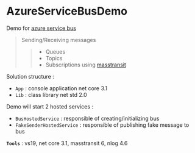 # AzureServiceBusDemo
Demo for [azure service bus](https://docs.microsoft.com/en-us/azure/service-bus-messaging/service-bus-messaging-overview)
> Sending/Receiving messages
>> - Queues
>> - Topics
>> - Subscriptions
> using [masstransit](https://masstransit-project.com/)

Solution structure :
- `App` : console application net core 3.1
- `Lib` : class library net std 2.0

Demo will start 2 hosted services :
- `BusHostedService` : responsible of creating/initializing bus
- `FakeSenderHostedService` : responsible of publishing fake message to bus

**`Tools`** : vs19, net core 3.1, masstransit 6, nlog 4.6